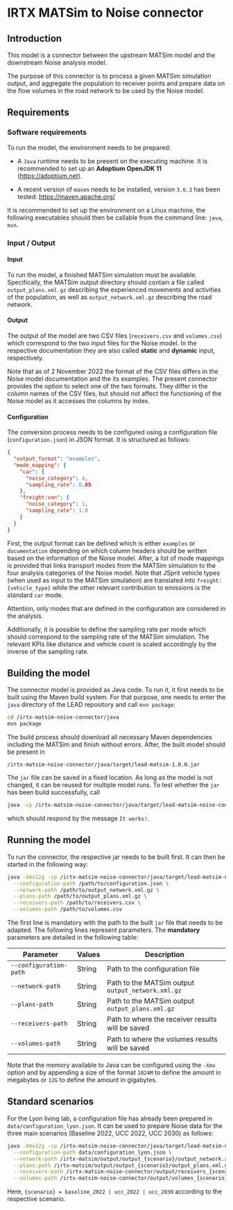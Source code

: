 # IRTX MATSim to Noise connector

## Introduction

This model is a connector between the upstream MATSim model and the downstream
Noise analysis model.

The purpose of this connector is to process a given MATSim simulation output,
and aggregate the population to receiver points and prepare data on the flow
volumes in the road network to be used by the Noise model.

## Requirements

### Software requirements

To run the model, the environment needs to be prepared:

- A `Java` runtime needs to be present on the executing machine. It is recommended to set up an **Adoptium OpenJDK 11** (https://adoptium.net).

- A recent version of `maven` needs to be installed, version `3.6.3` has been tested: https://maven.apache.org/

It is recommended to set up the environment on a Linux machine, the following
executables should then be callable from the command line: `java`, `mvn`.

### Input / Output

#### Input

To run the model, a finished MATSim simulation must be available. Specifically,
the MATSim output directory should contain a file called `output_plans.xml.gz`
describing the experienced movements and activities of the population, as well
as `output_network.xml.gz` describing the road network.

#### Output

The output of the model are two CSV files (`receivers.csv` and `volumes.csv`) which
correspond to the two input files for the Noise model. In the respective documentation
they are also called **static** and **dynamic** input, respectively.

Note that as of 2 November 2022 the format of the CSV files differs in the Noise
model documentation and the its examples. The present connector provides the option
to select one of the two formats. They differ in the column names of the CSV files,
but should not affect the functioning of the Noise model as it accesses the columns
by index.

#### Configuration

The conversion process needs to be configured using a configuration file (`configuration.json`)
in JSON format. It is structured as follows:

```json
{
  "output_format": "examples",
  "mode_mapping": {
    "car": {
      "noise_category": 4,
      "sampling_rate": 0.05
    },
    "freight:van": {
      "noise_category": 1,
      "sampling_rate": 1.0
    }
  }
}
```

First, the output format can be defined which is either `examples` or `documentation`
depending on which column headers should be written based on the information of the
Noise model. After, a list of mode mappings is provided that links transport modes
from the MATSim simulation to the four analysis categories of the Noise model. Note
that JSprit vehicle types (when used as input to the MATSim simulation) are
translated into `freight:{vehicle_type}` while the other relevant contribution
to emissions is the standard `car` mode.

Attention, only modes that are defined in the configuration are considered in
the analysis.

Additionally, it is possible to define the sampling rate per mode which should
correspond to the sampling rate of the MATSim simulation. The relevant KPIs like
distance and vehicle count is scaled accordingly by the inverse of the sampling
rate.

## Building the model

The connector model is provided as Java code. To run it, it first needs to be built using
the Maven build system. For that purpose, one needs to enter the `java` directory
of the LEAD repository and call `mvn package`:

```bash
cd /irtx-matsim-noise-connector/java
mvn package
```

The build process should download all necessary Maven dependencies including
the MATSim and finish without errors. After, the built model should be
present in

```
/irtx-matsim-noise-connector/java/target/lead-matsim-1.0.0.jar
```

The `jar` file can be saved in a fixed location. As long as the model is not
changed, it can be reused for multiple model runs. To test whether the `jar` has
been build successfully, call

```bash
java -cp /irtx-matsim-noise-connector/java/target/lead-matsim-noise-connector-1.0.0.jar fr.irtx.lead.matsim_noise_connector.RunVerification
```

which should respond by the message `It works!`.

## Running the model

To run the connector, the respective jar needs to be built first. It can then be
started in the following way:

```bash
java -Xmx12g -cp /irtx-matsim-noise-connector/java/target/lead-matsim-noise-connector-1.0.0.jar fr.irtx.lead.matsim_noise_connector.RunNoiseConverter \
  --configuration-path /path/to/configuration.json \
  --network-path /path/to/output_network.xml.gz \
  --plans-path /path/to/output_plans.xml.gz \
  --receivers-path /path/to/receivers.csv \
  --volumes-path /path/to/volumes.csv
```

The first line is mandatory with the path to the built `jar` file that needs
to be adapted. The following lines represent parameters. The **mandatory**
parameters are detailed in the following table:

Parameter             | Values                            | Description
---                   | ---                               | ---
`--configuration-path`          | String                            | Path to the configuration file
`--network-path`         | String                            | Path to the MATSim output `output_network.xml.gz`
`--plans-path`         | String                            | Path to the MATSim output `output_plans.xml.gz`
`--receivers-path`         | String                            | Path to where the receiver results will be saved
`--volumes-path`         | String                            | Path to where the volumes results will be saved

Note that the memory available to Java can be configured using the `-Xmx` option and by appending a size of the format `1024M` to define the amount in megabytes or `12G` to define the amount in gigabytes.

## Standard scenarios

For the Lyon living lab, a configuration file has already been prepared in
`data/configuration_lyon.json`. It can be used to prepare Noise data for the
three main scenarios (Baseline 2022, UCC 2022, UCC 2030) as follows:

```bash
java -Xmx12g -cp /irtx-matsim-noise-connector/java/target/lead-matsim-noise-connector-1.0.0.jar fr.irtx.lead.matsim_noise_connector.RunNoiseConverter \
  --configuration-path data/configuration_lyon.json \
  --network-path /irtx-matsim/output/output_{scenario}/output_network.xml.gz \
  --plans-path /irtx-matsim/output/output_{scenario}/output_plans.xml.gz \
  --receivers-path /irtx-matsim-noise-connector/output/receivers_{scenario}.csv \
  --volumes-path /irtx-matsim-noise-connector/output/volumes_{scenario}.csv
```

Here, `{scenario} = baseline_2022 | ucc_2022 | ucc_2030`
according to the respective scenario.
